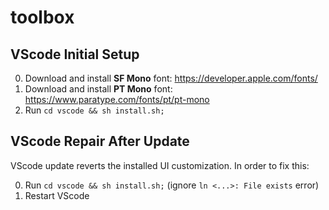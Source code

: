# toolbox

## VScode Initial Setup

0. Download and install **SF Mono** font: https://developer.apple.com/fonts/
0. Download and install **PT Mono** font: https://www.paratype.com/fonts/pt/pt-mono
0. Run `cd vscode && sh install.sh;`


## VScode Repair After Update

VScode update reverts the installed UI customization. In order to fix this:

0. Run `cd vscode && sh install.sh;` (ignore `ln <...>: File exists` error)
0. Restart VScode
